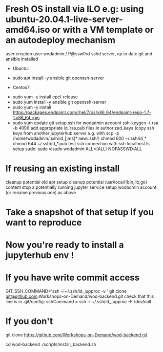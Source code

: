 # Fresh OS install via ILO e.g: using ubuntu-20.04.1-live-server-amd64.iso or with a VM template or an autodeploy mechanism
user creation user wodadmin / P@ssw0rd
sshd server, up to date git and ansible installed
* Ubuntu: 
 - sudo apt install -y ansible git openssh-server
* Centos7:
 - sudo yum -y install epel-release
 - sudo yum install -y ansible git openssh-server
 - sudo yum -y install https://packages.endpoint.com/rhel/7/os/x86_64/endpoint-repo-1.7-1.x86_64.rpm
 - sudo yum update git
setup ssh for wodadmin account
ssh-keygen -t rsa -b 4096
add appropriate id_rsa.pub files in authorized_keys
(copy ssh keys from another jupyterhub server e.g. with scp -p /home/wodadmin/.ssh/id_[jms]* new:.ssh/)
chmod 600 ~/.ssh/id_*
chmod 644 ~/.ssh/id_*.pub
test ssh connection with ssh localhost ls
setup sudo:
sudo visudo
  wodadmin ALL=(ALL) NOPASSWD:ALL


# If reusing an existing install
cleanup potential old apt setup
cleanup potential /usr/local/{bin,lib,go} content
stop a potentially running jupyter service
setup wodadmin account (or rename previous one) as above

# Take a snapshot of that setup if you want to reproduce

# Now you're ready to install a jupyterhub env !

# If you have write commit access
GIT_SSH_COMMAND='ssh -i ~/.ssh/id_jupproc -v ' git clone git@github.com:Workshops-on-Demand/wod-backend.git
check that this line is in .git/config: sshCommand = ssh -i ~/.ssh/id_jupproc -F /dev/null
# If you don't
git clone https://github.com/Workshops-on-Demand/wod-backend.git

cd wod-backend
./scripts/install_backend.sh
